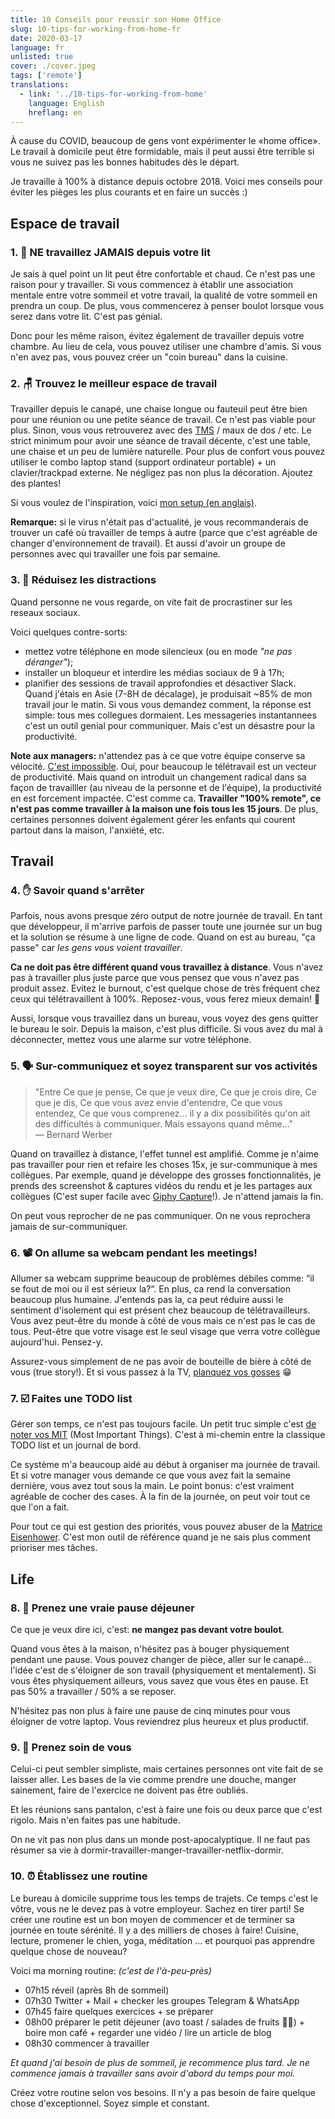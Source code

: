 ```yaml
---
title: 10 Conseils pour reussir son Home Office
slug: 10-tips-for-working-from-home-fr
date: 2020-03-17
language: fr
unlisted: true
cover: ./cover.jpeg
tags: ['remote']
translations:
  - link: '../10-tips-for-working-from-home'
    language: English
    hreflang: en
---
```


À cause du COVID, beaucoup de gens vont expérimenter le «home office». Le travail à domicile peut
être formidable, mais il peut aussi être terrible si vous ne suivez pas les bonnes habitudes dès le
départ.

Je travaille à 100% à distance depuis octobre 2018. Voici mes conseils pour éviter les pièges les
plus courants et en faire un succès :)

## Espace de travail

### 1. 🛌 NE travaillez JAMAIS depuis votre lit

Je sais à quel point un lit peut être confortable et chaud. Ce n'est pas une raison pour y
travailler. Si vous commencez à établir une association mentale entre votre sommeil et votre
travail, la qualité de votre sommeil en prendra un coup. De plus, vous commencerez à penser boulot
lorsque vous serez dans votre lit. C'est pas génial.

Donc pour les même raison, évitez également de travailler depuis votre chambre. Au lieu de cela,
vous pouvez utiliser une chambre d'amis. Si vous n'en avez pas, vous pouvez créer un "coin bureau"
dans la cuisine.

### 2. 🪑 Trouvez le meilleur espace de travail

Travailler depuis le canapé, une chaise longue ou fauteuil peut être bien pour une réunion ou une
petite séance de travail. Ce n'est pas viable pour plus. Sinon, vous vous retrouverez avec des
[TMS](https://fr.wikipedia.org/wiki/Trouble_musculosquelettique) / maux de dos / etc. Le strict
minimum pour avoir une séance de travail décente, c'est une table, une chaise et un peu de lumière
naturelle. Pour plus de confort vous pouvez utiliser le combo laptop stand (support ordinateur
portable) + un clavier/trackpad externe. Ne négligez pas non plus la décoration. Ajoutez des
plantes!

Si vous voulez de l'inspiration, voici [mon setup (en anglais)](/uses).

**Remarque:** si le virus n'était pas d'actualité, je vous recommanderais de trouver un café où
travailler de temps à autre (parce que c'est agréable de changer d'environnement de travail). Et
aussi d'avoir un groupe de personnes avec qui travailler une fois par semaine.

### 3. 📲 Réduisez les distractions

Quand personne ne vous regarde, on vite fait de procrastiner sur les reseaux sociaux.

Voici quelques contre-sorts:

- mettez votre téléphone en mode silencieux (ou en mode _"ne pas déranger"_);
- installer un bloqueur et interdire les médias sociaux de 9 à 17h;
- planifier des sessions de travail approfondies et désactiver Slack. Quand j'étais en Asie (7-8H de
  décalage), je produisait ~85% de mon travail jour le matin. Si vous vous demandez comment, la
  réponse est simple: tous mes collegues dormaient. Les messageries instantannees c'est un outil
  genial pour communiquer. Mais c'est un désastre pour la productivité.

**Note aux managers:** n'attendez pas à ce que votre équipe conserve sa vélocité.
[C'est impossible](https://twitter.com/dhh/status/1239626937577828352). Oui, pour beaucoup le
télétravail est un vecteur de productivité. Mais quand on introduit un changement radical dans sa
façon de travailller (au niveau de la personne et de l'équipe), la productivité en est forcement
impactée. C'est comme ca. **Travailler "100% remote", ce n'est pas comme travailler à la maison une
fois tous les 15 jours**. De plus, certaines personnes doivent également gérer les enfants qui
courent partout dans la maison, l'anxiété, etc.

## Travail

### 4. ✋ Savoir quand s'arrêter

Parfois, nous avons presque zéro output de notre journée de travail. En tant que développeur, il
m'arrive parfois de passer toute une journée sur un bug et la solution se résume à une ligne de
code. Quand on est au bureau, "ça passe" car _les gens vous voient travailler_.

**Ca ne doit pas être différent quand vous travaillez à distance**. Vous n'avez pas à travailler
plus juste parce que vous pensez que vous n'avez pas produit assez. Evitez le burnout, c'est quelque
chose de très fréquent chez ceux qui télétravaillent à 100%. Reposez-vous, vous ferez mieux demain!
💪

Aussi, lorsque vous travaillez dans un bureau, vous voyez des gens quitter le bureau le soir. Depuis
la maison, c'est plus difficile. Si vous avez du mal à déconnecter, mettez vous une alarme sur votre
téléphone.

### 5. 🗣 Sur-communiquez et soyez transparent sur vos activités

> "Entre Ce que je pense, Ce que je veux dire, Ce que je crois dire, Ce que je dis, Ce que vous avez
> envie d'entendre, Ce que vous entendez, Ce que vous comprenez... il y a dix possibilités qu'on ait
> des difficultés à communiquer. Mais essayons quand même..."  
> — Bernard Werber

Quand on travaillez à distance, l'effet tunnel est amplifié. Comme je n'aime pas travailler pour
rien et refaire les choses 15x, je sur-communique à mes collègues. Par exemple, quand je développe
des grosses fonctionnalités, je prends des screenshot & captures vidéos du rendu et je les partages
aux collègues (C'est super facile avec [Giphy Capture](https://giphy.com/apps/giphycapture)!). Je
n'attend jamais la fin.

On peut vous reprocher de ne pas communiquer. On ne vous reprochera jamais de sur-communiquer.

### 6. 📽 On allume sa webcam pendant les meetings!

Allumer sa webcam supprime beaucoup de problèmes débiles comme: “il se fout de moi ou il est sérieux
la?“. En plus, ca rend la conversation beaucoup plus humaine. J'entends pas la, ca peut réduire
aussi le sentiment d'isolement qui est présent chez beaucoup de télétravailleurs. Vous avez
peut-être du monde à côté de vous mais ce n'est pas le cas de tous. Peut-être que votre visage est
le seul visage que verra votre collègue aujourd'hui. Pensez-y.

Assurez-vous simplement de ne pas avoir de bouteille de bière à côté de vous (true story!). Et si
vous passez à la TV,
[planquez vos gosses](https://www.youtube.com/watch?v=Mh4f9AYRCZY&feature=emb_title) 😁

### 7. ☑️ Faites une TODO list

Gérer son temps, ce n'est pas toujours facile. Un petit truc simple c'est
[de noter vos MIT](https://about.gitlab.com/blog/2018/05/17/eliminating-distractions-and-getting-things-done/#2-write-down-your-mits)
(Most Important Things). C'est à mi-chemin entre la classique TODO list et un journal de bord.

Ce système m'a beaucoup aidé au début à organiser ma journée de travail. Et si votre manager vous
demande ce que vous avez fait la semaine dernière, vous avez tout sous la main. Le point bonus:
c'est vraiment agréable de cocher des cases. À la fin de la journée, on peut voir tout ce que l'on a
fait.

Pour tout ce qui est gestion des priorités, vous pouvez abuser de la
[Matrice Eisenhower](https://www.eisenhower.me/eisenhower-matrix/). C'est mon outil de référence
quand je ne sais plus comment prioriser mes tâches.

## Life

### 8. 🍛 Prenez une vraie pause déjeuner

Ce que je veux dire ici, c'est: **ne mangez pas devant votre boulot**.

Quand vous êtes à la maison, n'hésitez pas à bouger physiquement pendant une pause. Vous pouvez
changer de pièce, aller sur le canapé… l'idée c'est de s'éloigner de son travail (physiquement et
mentalement). Si vous êtes physiquement ailleurs, vous savez que vous êtes en pause. Et pas 50% a
travailler / 50% a se reposer.

N'hésitez pas non plus à faire une pause de cinq minutes pour vous éloigner de votre laptop. Vous
reviendrez plus heureux et plus productif.

### 9. 🍃 Prenez soin de vous

Celui-ci peut sembler simpliste, mais certaines personnes ont vite fait de se laisser aller. Les
bases de la vie comme prendre une douche, manger sainement, faire de l'exercice ne doivent pas être
oubliés.

Et les réunions sans pantalon, c'est à faire une fois ou deux parce que c'est rigolo. Mais n'en
faites pas une habitude.

On ne vit pas non plus dans un monde post-apocalyptique. Il ne faut pas résumer sa vie à
dormir-travailler-manger-travailler-netflix-dormir.

### 10. ⏰ Établissez une routine

Le bureau à domicile supprime tous les temps de trajets. Ce temps c'est le vôtre, vous ne le devez
pas à votre employeur. Sachez en tirer parti! Se créer une routine est un bon moyen de commencer et
de terminer sa journée en toute sérénité. Il y a des milliers de choses à faire! Cuisine, lecture,
promener le chien, yoga, méditation ... et pourquoi pas apprendre quelque chose de nouveau?

Voici ma morning routine: _(c'est de l'à-peu-près)_

- 07h15 réveil (après 8h de sommeil)
- 07h30 Twitter + Mail + checker les groupes Telegram & WhatsApp
- 07h45 faire quelques exercices + se préparer
- 08h00 préparer le petit déjeuner (avo toast / salades de fruits 👨‍🍳) + boire mon café + regarder
  une vidéo / lire un article de blog
- 08h30 commencer à travailler

_Et quand j'ai besoin de plus de sommeil, je recommence plus tard. Je ne commence jamais à
travailler sans avoir d'abord du temps pour moi._

Créez votre routine selon vos besoins. Il n'y a pas besoin de faire quelque chose d'exceptionnel.
Soyez simple et constant.
